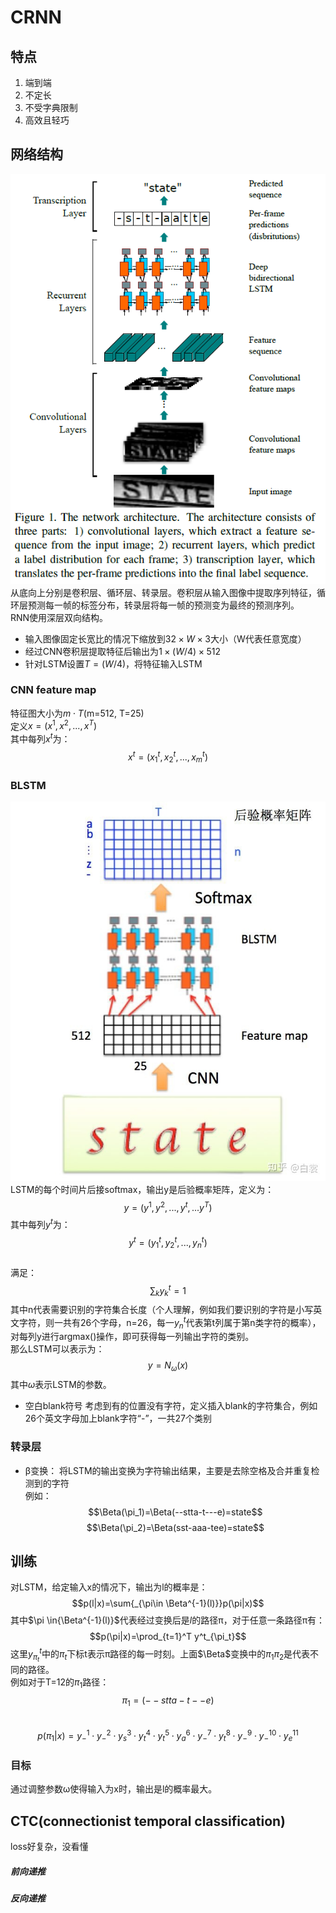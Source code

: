 # CRNN
## 特点
1. 端到端
2. 不定长
3. 不受字典限制
4. 高效且轻巧
## 网络结构
![sparkles](Architecture_of_CRNN.png)  
从底向上分别是卷积层、循环层、转录层。卷积层从输入图像中提取序列特征，循环层预测每一帧的标签分布，转录层将每一帧的预测变为最终的预测序列。  
RNN使用深层双向结构。  
- 输入图像固定长宽比的情况下缩放到$32\times W\times 3$大小（W代表任意宽度）  
- 经过CNN卷积层提取特征后输出为$1\times (W/4)\times 512$  
- 针对LSTM设置$T=(W/4)$，将特征输入LSTM
  

### CNN feature map
  特征图大小为$m\cdot T$(m=512, T=25)  
  定义$x=(x^1,x^2,...,x^T)$  
  其中每列$x^t$为：  
  $$x^t=(x_1^t,x_2^t,...,x_m^t)$$

### BLSTM
  ![sparkles](structure.jpg)   
  LSTM的每个时间片后接softmax，输出y是后验概率矩阵，定义为：  
  $$y=(y^1,y^2,...,y^t,...y^T)$$
  其中每列$y^t$为：
  $$y^t=(y_1^t,y_2^t,...,y_n^t)$$  
  满足：  
  $$\sum_ky_k^t=1$$
  其中n代表需要识别的字符集合长度（个人理解，例如我们要识别的字符是小写英文字符，则一共有26个字母，n=26，每一$y_n^t$代表第t列属于第n类字符的概率），对每列y进行argmax()操作，即可获得每一列输出字符的类别。  
  那么LSTM可以表示为：
  $$y=N_\omega(x)$$
  其中$\omega$表示LSTM的参数。  
- 空白blank符号
  考虑到有的位置没有字符，定义插入blank的字符集合，例如26个英文字母加上blank字符“-”，一共27个类别
### 转录层
- β变换：
  将LSTM的输出变换为字符输出结果，主要是去除空格及合并重复检测到的字符  
  例如：
  $$\Beta(\pi_1)=\Beta(--stta-t---e)=state$$
  $$\Beta(\pi_2)=\Beta(sst-aaa-tee)=state$$
## 训练
对LSTM，给定输入x的情况下，输出为l的概率是：
$$p(l|x)=\sum{_{\pi\in \Beta^{-1}(l)}}p(\pi|x)$$
其中$\pi \in{\Beta^{-1}(l)}$代表经过变换后是$l$的路径π，对于任意一条路径π有：
$$p(\pi|x)=\prod_{t=1}^T y^t_{\pi_t}$$
这里$y^t_{\pi_t}$中的$\pi_t$下标t表示π路径的每一时刻。上面$\Beta$变换中的$\pi_1 \pi_2$是代表不同的路径。  
例如对于T=12的$\pi_1$路径：
$$\pi_1=(--stta-t--e)$$  
$$p(\pi_1|x)=y^1_-\cdot y^2_-\cdot y^3_s\cdot y^4_t\cdot y^5_t\cdot y^6_a\cdot y^7_-\cdot y^8_t\cdot y^9_-\cdot y^{10}_-\cdot y^{11}_e$$
### 目标
通过调整参数ω使得输入为x时，输出是l的概率最大。 

## CTC(connectionist temporal classification)
loss好复杂，没看懂
##### 前向递推
##### 反向递推